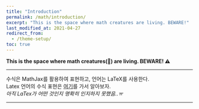 ```yaml
---
title: "Introduction"
permalink: /math/introduction/
excerpt: "This is the space where math creatures are living. BEWARE!"
last_modified_at: 2021-04-27
redirect_from:
  - /theme-setup/
toc: true
---
```



**This is the space where math creatures(:space_invader:) are living. BEWARE! :warning:**

---

수식은 MathJax를 활용하여 표현하고, 언어는 LaTeX를 사용한다.<br>
Latex 언어의 수식 표현은 [여기](https://www.codecogs.com/latex/eqneditor.php)를 가서 알아보자.<br>
*아직 LaTex가 어떤 것인지 명확히 인지하지 못했음..ㅠ*<br>

---




